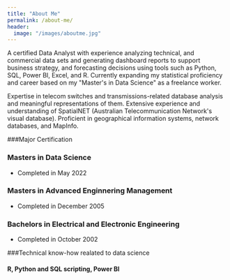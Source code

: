 ```yaml
---
title: "About Me"
permalink: /about-me/
header:
  image: "/images/aboutme.jpg"
---
```


A certified Data Analyst with experience analyzing technical, and commercial data sets and generating dashboard reports to support business strategy, and forecasting decisions using tools such as Python, SQL, Power BI, Excel, and R. Currently expanding my statistical proficiency and career based on my "Master's in Data Science" as a freelance worker.

Expertise in telecom switches and transmissions-related database analysis and meaningful representations of them. Extensive experience and understanding of SpatialNET (Australian Telecommunication Network's visual database). Proficient in geographical information systems, network databases, and MapInfo.

###Major Certification
### Masters in Data Science
* Completed in May 2022

### Masters in Advanced Enginnering Management
* Completed in December 2005

### Bachelors in Electrical and Electronic Engineering
* Completed in October 2002

###Technical know-how realated to data science
#### R, Python and SQL scripting, Power BI





  

